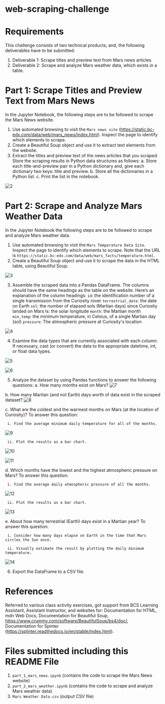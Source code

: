 # web-scraping-challenge

# Requirements
This challenge consists of two technical products; and, the following deliverables have to be submitted:
1. Deliverable 1: Scrape titles and preview text from Mars news articles.
2. Deliverable 2: Scrape and analyze Mars weather data, which exists in a table.

# Part 1: Scrape Titles and Preview Text from Mars News
In the Jupyter Notebook, the following steps are to be followed to scrape the Mars News website.

1. Use automated browsing to visit the `Mars news site` (https://static.bc-edx.com/data/web/mars_news/index.html). Inspect the page to identify which elements to scrape.
2. Create a Beautiful Soup object and use it to extract text elements from the website.
3. Extract the titles and preview text of the news articles that you scraped. Store the scraping results in Python data structures as follows:
  a. Store each title-and-preview pair in a Python dictionary and, give each dictionary two keys: title and preview. 
  b. Store all the dictionaries in a Python list.
  c. Print the list in the notebook.

![2](https://github.com/Pooja14n/web-scraping-challenge/assets/144713762/4501c686-fd24-420c-a97b-7eb8b5d667bc)

# Part 2: Scrape and Analyze Mars Weather Data
In the Jupyter Notebook the following steps are to be followed to scrape and analyze Mars weather data.

1. Use automated browsing to visit the `Mars Temperature Data Site`. Inspect the page to identify which elements to scrape. Note that the URL is `https://static.bc-edx.com/data/web/mars_facts/temperature.html`.
2. Create a Beautiful Soup object and use it to scrape the data in the HTML table, using Beautiful Soup.

![3](https://github.com/Pooja14n/web-scraping-challenge/assets/144713762/b5d05102-5ebd-46ac-b2c6-a83f07f2b48a)

3. Assemble the scraped data into a Pandas DataFrame. The columns should have the same headings as the table on the website. Here’s an explanation of the column headings:
`id`: the identification number of a single transmission from the Curiosity rover
`terrestrial_date`: the date on Earth
`sol`: the number of elapsed sols (Martian days) since Curiosity landed on Mars
ls: the solar longitude
`month`: the Martian month
`min_temp`: the minimum temperature, in Celsius, of a single Martian day (sol)
`pressure`: The atmospheric pressure at Curiosity's location

![4](https://github.com/Pooja14n/web-scraping-challenge/assets/144713762/f7565791-7822-43c6-9bbb-d5ddd45863dc)

4. Examine the data types that are currently associated with each column. If necessary, cast (or convert) the data to the appropriate datetime, int, or float data types.

![5](https://github.com/Pooja14n/web-scraping-challenge/assets/144713762/18fc6703-634d-46a4-b74e-c7aeb50e9646)

![6](https://github.com/Pooja14n/web-scraping-challenge/assets/144713762/06fd80dc-5ff6-45bf-9f63-c6ff903f6c6a)

5. Analyze the dataset by using Pandas functions to answer the following questions:
  a. How many months exist on Mars?
![7](https://github.com/Pooja14n/web-scraping-challenge/assets/144713762/350d5237-dd53-412a-8663-c3b670b6ebd6)

  b. How many Martian (and not Earth) days worth of data exist in the scraped dataset?
![8](https://github.com/Pooja14n/web-scraping-challenge/assets/144713762/1692c2d4-5590-414a-b023-777ec6ec929d)

  c. What are the coldest and the warmest months on Mars (at the location of Curiosity)? To answer this question:
  
     i. Find the average minimum daily temperature for all of the months.
   ![9](https://github.com/Pooja14n/web-scraping-challenge/assets/144713762/3ba17ba2-18dd-4bc4-8a5a-7aab29a78190)
   
     ii. Plot the results as a bar chart.
   ![10](https://github.com/Pooja14n/web-scraping-challenge/assets/144713762/0112c745-8276-4adf-b9b7-c96fc87ecea5)

   ![11](https://github.com/Pooja14n/web-scraping-challenge/assets/144713762/792fc57f-2750-4489-a17e-801b97dc1077)

  d. Which months have the lowest and the highest atmospheric pressure on Mars? To answer this question:
  
     i. Find the average daily atmospheric pressure of all the months.
   ![12](https://github.com/Pooja14n/web-scraping-challenge/assets/144713762/97716bc7-0c93-45e4-a56c-8a0a87dc68c4)
   
     ii. Plot the results as a bar chart.
   ![13](https://github.com/Pooja14n/web-scraping-challenge/assets/144713762/0a75bd13-3a2e-43f5-9699-d283b8fe7296)
   
  e. About how many terrestrial (Earth) days exist in a Martian year? To answer this question:
  
     i. Consider how many days elapse on Earth in the time that Mars circles the Sun once.
     
     ii. Visually estimate the result by plotting the daily minimum temperature.
       
![14](https://github.com/Pooja14n/web-scraping-challenge/assets/144713762/bd0fa653-98eb-46dd-8c46-b44057a9c330)

6. Export the DataFrame to a CSV file.

# References
Referred to various class activity exercises, got support from BCS Learning Assistant, Assistant Instructor, and websites for: Documentation for HTML, mdn Web Docs, Documentation for Beautiful Soup, https://www.crummy.com/software/BeautifulSoup/bs4/doc/, Documentation for Spinter (https://splinter.readthedocs.io/en/stable/index.html).

# Files submitted including this README File
1. `part_1_mars_news.ipynb` (contains the code to scrape the Mars News website)
2. `part_2_mars_weather.ipynb` (contains the code to scrape and analyze Mars weather data)
3. `Mars Weather Data.csv` (output CSV file)
